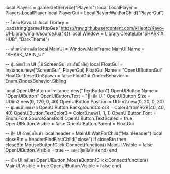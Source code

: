 local Players = game:GetService("Players")
local LocalPlayer = Players.LocalPlayer
local PlayerGui = LocalPlayer:WaitForChild("PlayerGui")

-- โหลด Kavo UI
local Library = loadstring(game:HttpGet("https://raw.githubusercontent.com/xHeptc/Kavo-UI-Library/main/source.lua"))()
local Window = Library.CreateLib("SHARK X HUB", "DarkTheme")

-- เก็บหน้าต่างหลัก
local MainUI = Window.MainFrame
MainUI.Name = "SHARK_MAIN_UI"

-- ปุ่มลอยเรียก UI (ใช้ ScreenGui สำหรับมือถือ)
local FloatGui = Instance.new("ScreenGui", PlayerGui)
FloatGui.Name = "OpenUIButtonGui"
FloatGui.ResetOnSpawn = false
FloatGui.ZIndexBehavior = Enum.ZIndexBehavior.Sibling

local OpenUIButton = Instance.new("TextButton")
OpenUIButton.Name = "OpenUIButton"
OpenUIButton.Text = "🦈 เปิด UI"
OpenUIButton.Size = UDim2.new(0, 120, 0, 40)
OpenUIButton.Position = UDim2.new(0, 20, 0, 20) -- มุมบนซ้ายของจอ
OpenUIButton.BackgroundColor3 = Color3.fromRGB(40, 40, 40)
OpenUIButton.TextColor3 = Color3.new(1, 1, 1)
OpenUIButton.Font = Enum.Font.SourceSansBold
OpenUIButton.TextScaled = true
OpenUIButton.Visible = false
OpenUIButton.Parent = FloatGui

-- ปิด UI ด้วยปุ่มในหัว
local header = MainUI:WaitForChild("MainHeader")
local closeBtn = header:FindFirstChild("close")
if closeBtn then
	closeBtn.MouseButton1Click:Connect(function()
		MainUI.Visible = false
		OpenUIButton.Visible = true -- แสดงปุ่มเปิดใหม่
	end)
end

-- เปิด UI กลับมา
OpenUIButton.MouseButton1Click:Connect(function()
	MainUI.Visible = true
	OpenUIButton.Visible = false
end)
